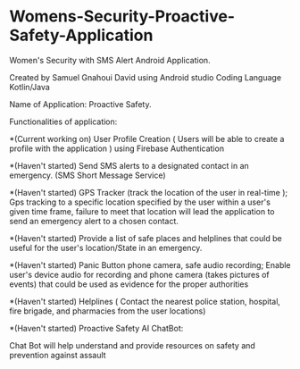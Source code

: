 # Womens-Security-Proactive-Safety-Application

Women's Security with SMS Alert Android Application.

Created by  Samuel Gnahoui David using Android studio Coding Language Kotlin/Java

Name of Application: Proactive Safety.

Functionalities of application:

*(Current working on) User Profile Creation ( Users will be able to create a profile with the application ) using Firebase Authentication  

*(Haven't  started) Send SMS alerts to a designated contact in an emergency. (SMS Short Message Service)

*(Haven't  started) GPS Tracker (track the location of the user in real-time ); Gps tracking to a specific location specified by the user within a user's given time frame, failure to meet that location will lead the application to send an emergency alert to a chosen contact.

*(Haven't  started) Provide a list of safe places and helplines that could be useful for the user's location/State in an emergency.

*(Haven't  started) Panic Button phone camera, safe audio recording; Enable user's device audio for recording and phone camera (takes pictures of events) that could be used as evidence for the proper authorities

*(Haven't  started) Helplines ( Contact the nearest police station, hospital, fire brigade, and pharmacies from the user locations)

*(Haven't  started) Proactive Safety AI ChatBot:

Chat Bot will help understand and provide resources on safety and prevention against assault
